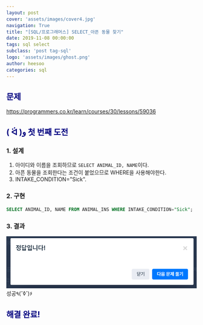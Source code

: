 ```yaml
---
layout: post
cover: 'assets/images/cover4.jpg'
navigation: True
title: "[SQL/프로그래머스] SELECT_아픈 동물 찾기"
date: 2019-11-08 00:00:00
tags: sql select
subclass: 'post tag-sql'
logo: 'assets/images/ghost.png'
author: heesoo
categories: sql
---
```

## <span style="color:navy">문제</span>
<https://programmers.co.kr/learn/courses/30/lessons/59036>


## <span style="color:navy">( ᐛ )و 첫 번째 도전</span>

### 1. 설계
1. 아이디와 이름을 조회하므로 `SELECT ANIMAL_ID, NAME`이다.
2. 아픈 동물을 조회한다는 조건이 붙었으므로 WHERE을 사용해야한다.
3. INTAKE_CONDITION="Sick".

### 2. 구현
```sql
SELECT ANIMAL_ID, NAME FROM ANIMAL_INS WHERE INTAKE_CONDITION="Sick";
```
### 3. 결과
![실행결과](./assets/images/191108_5.PNG)
성공٩(˘◊˘)۶

## <span style="color:navy">해결 완료!</span>
